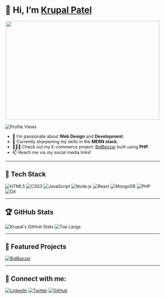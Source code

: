 # 👋 Hi, I’m [Krupal Patel](https://github.com/KrupalPatel17) 

<p align="center">
  <img src="https://media.giphy.com/media/qgQUggAC3Pfv687qPC/giphy.gif" width="500" height="320">
</p>

![Profile Views](https://komarev.com/ghpvc/?username=Punisher0617&color=brightgreen)

- 👀 I’m passionate about **Web Design** and **Development**.
- 🌱 Currently sharpening my skills in the **MERN stack**.
- 🧑🏻‍💻 Check out my E-commerce project: [BidBazzar](https://github.com/Punisher0617/BidBazzar-Ecommers.git) built using **PHP**.
- 📫 Reach me via my social media links!

---

## 🌟 Tech Stack

![HTML5](https://img.shields.io/badge/-HTML5-E34F26?logo=html5&logoColor=white)
![CSS3](https://img.shields.io/badge/-CSS3-1572B6?logo=css3&logoColor=white)
![JavaScript](https://img.shields.io/badge/-JavaScript-F7DF1E?logo=javascript&logoColor=black)
![Node.js](https://img.shields.io/badge/-Node.js-339933?logo=node.js&logoColor=white)
![React](https://img.shields.io/badge/-React-61DAFB?logo=react&logoColor=black)
![MongoDB](https://img.shields.io/badge/-MongoDB-47A248?logo=mongodb&logoColor=white)
![PHP](https://img.shields.io/badge/-PHP-777BB4?logo=php&logoColor=white)
![Git](https://img.shields.io/badge/-Git-F05032?logo=git&logoColor=white)

---

## 🏆 GitHub Stats
![Krupal's GitHub Stats](https://github-readme-stats.vercel.app/api?username=Punisher0617&show_icons=true&theme=radical)
![Top Langs](https://github-readme-stats.vercel.app/api/top-langs/?username=Punisher0617&layout=compact&theme=radical)

---

## 📂 Featured Projects
[![BidBazzar](https://github-readme-stats.vercel.app/api/pin/?username=Punisher0617&repo=BidBazzar-Ecommers&theme=radical)](https://github.com/Punisher0617/BidBazzar-Ecommers)

---

## 🔗 Connect with me:
[![LinkedIn](https://img.shields.io/badge/-LinkedIn-0A66C2?logo=linkedin&logoColor=white)](https://www.linkedin.com/in/krupal-patel)
[![Twitter](https://img.shields.io/badge/-Twitter-1DA1F2?logo=twitter&logoColor=white)](https://twitter.com/yourprofile)
[![GitHub](https://img.shields.io/badge/-GitHub-181717?logo=github&logoColor=white)](https://github.com/Punisher0617)

<!---
Punisher0617/Punisher0617 is a ✨ special ✨ repository because its `README.md` (this file) appears on your GitHub profile.
You can click the Preview link to take a look at your changes.
--->
